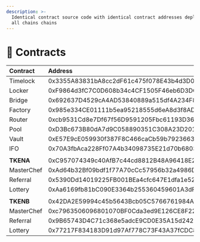 ```yaml
---
description: >-
  Identical contract source code with identical contract addresses deployed on
  all chains chains
---
```


# 📑 Contracts

| **Contract** | Address | BSC | Heco | Polygon | Fantom |
| :--- | :--- | :---: | :---: | :---: | :---: |
| Timelock | 0x3355A83831bA8cc2dF61c475f078E43b4d3D0E4e | [view](https://testnet.bscscan.com/address/0x3355A83831bA8cc2dF61c475f078E43b4d3D0E4e#code) | [view](https://testnet.hecoinfo.com/address/0x3355A83831bA8cc2dF61c475f078E43b4d3D0E4e#code) | [view](https://mumbai.polygonscan.com/address/0x3355A83831bA8cc2dF61c475f078E43b4d3D0E4e#code) | [view](https://testnet.ftmscan.com/address/0x3355A83831bA8cc2dF61c475f078E43b4d3D0E4e#code) |
| Locker | 0xF9864d3fC7C0D608b34c4CF1505F46eb6D3DC66b | [view](https://testnet.bscscan.com/address/0xF9864d3fC7C0D608b34c4CF1505F46eb6D3DC66b#code) | [view](https://testnet.hecoinfo.com/address/0xF9864d3fC7C0D608b34c4CF1505F46eb6D3DC66b#code) | [view](https://mumbai.polygonscan.com/address/0xF9864d3fC7C0D608b34c4CF1505F46eb6D3DC66b#code) | [view](https://testnet.ftmscan.com/address/0xF9864d3fC7C0D608b34c4CF1505F46eb6D3DC66b#code) |
| Bridge | 0x692637D4529cA4AD53840889a515df4A234F8a4a | [view](https://testnet.bscscan.com/address/0x692637D4529cA4AD53840889a515df4A234F8a4a#code) | [view](https://testnet.hecoinfo.com/address/0x692637D4529cA4AD53840889a515df4A234F8a4a#code) | [view](https://mumbai.polygonscan.com/address/0x692637D4529cA4AD53840889a515df4A234F8a4a#code) | [view](https://testnet.ftmscan.com/address/0x692637D4529cA4AD53840889a515df4A234F8a4a#code) |
| Factory | 0x985e334CE01111b5ea95218555d6eA8d3f8AD80F | [view](https://testnet.bscscan.com/address/0x985e334CE01111b5ea95218555d6eA8d3f8AD80F#code) | [view](https://testnet.hecoinfo.com/address/0x985e334CE01111b5ea95218555d6eA8d3f8AD80F#code) | [view](https://mumbai.polygonscan.com/address/0x985e334CE01111b5ea95218555d6eA8d3f8AD80F#code) | [view](https://testnet.ftmscan.com/address/0x985e334CE01111b5ea95218555d6eA8d3f8AD80F#code) |
| Router | 0xcb9531Cd8e7Df67f56D9591205Fbc61193D367C5 | [view](https://testnet.bscscan.com/address/0xcb9531Cd8e7Df67f56D9591205Fbc61193D367C5#code) | [view](https://testnet.hecoinfo.com/address/0xcb9531Cd8e7Df67f56D9591205Fbc61193D367C5#code) | [view](https://mumbai.polygonscan.com/address/0xcb9531Cd8e7Df67f56D9591205Fbc61193D367C5#code) | [view](https://testnet.ftmscan.com/address/0xcb9531Cd8e7Df67f56D9591205Fbc61193D367C5#code) |
| Pool | 0xD3Bc673B80dA7d9C058890351C308A23D2014cBD | [view](https://testnet.bscscan.com/address/0xD3Bc673B80dA7d9C058890351C308A23D2014cBD#code) | [view](https://testnet.hecoinfo.com/address/0xD3Bc673B80dA7d9C058890351C308A23D2014cBD#code) | [view](https://mumbai.polygonscan.com/address/0xD3Bc673B80dA7d9C058890351C308A23D2014cBD#code) | [view](https://testnet.ftmscan.com/address/0xD3Bc673B80dA7d9C058890351C308A23D2014cBD#code) |
| Vault | 0xE57E9cE059930f387F8C466caCb59b792366372A | [view](https://testnet.bscscan.com/address/0xE57E9cE059930f387F8C466caCb59b792366372A#code) | [view](https://testnet.hecoinfo.com/address/0xE57E9cE059930f387F8C466caCb59b792366372A#code) | [view](https://mumbai.polygonscan.com/address/0xE57E9cE059930f387F8C466caCb59b792366372A#code) | [view](https://testnet.ftmscan.com/address/0xE57E9cE059930f387F8C466caCb59b792366372A#code) |
| IFO | 0x70A3fbAca228Ff07A4b34098735E21d70b680339 | [view](https://testnet.bscscan.com/address/0x70A3fbAca228Ff07A4b34098735E21d70b680339#code) | [view](https://testnet.hecoinfo.com/address/0x70A3fbAca228Ff07A4b34098735E21d70b680339#code) | [view](https://mumbai.polygonscan.com/address/0x70A3fbAca228Ff07A4b34098735E21d70b680339#code) | [view](https://testnet.ftmscan.com/address/0x70A3fbAca228Ff07A4b34098735E21d70b680339#code) |
|  |  |  |  |  |  |
| **TKENA** | 0xC957074349c40AfB7c44cd8812B48A96418E2Ec5 | [view](https://testnet.bscscan.com/address/0xC957074349c40AfB7c44cd8812B48A96418E2Ec5#code) | [view](https://testnet.hecoinfo.com/address/0xC957074349c40AfB7c44cd8812B48A96418E2Ec5#code) | [view](https://mumbai.polygonscan.com/address/0xC957074349c40AfB7c44cd8812B48A96418E2Ec5#code) | [view](https://testnet.ftmscan.com/address/0xC957074349c40AfB7c44cd8812B48A96418E2Ec5#code) |
| MasterChef | 0xAd64b32Bf09bdf1f77A70cCc57956b32a4986D7E | [view](https://testnet.bscscan.com/address/0xAd64b32Bf09bdf1f77A70cCc57956b32a4986D7E#code) | [view](https://testnet.hecoinfo.com/address/0xAd64b32Bf09bdf1f77A70cCc57956b32a4986D7E#code) | [view](https://mumbai.polygonscan.com/address/0xAd64b32Bf09bdf1f77A70cCc57956b32a4986D7E#code) | [view](https://testnet.ftmscan.com/address/0xAd64b32Bf09bdf1f77A70cCc57956b32a4986D7E#code) |
| Referral | 0x5390Dd14019225FB001BEa4cfc647E1dfa1e5251 | [view](https://testnet.bscscan.com/address/0x5390Dd14019225FB001BEa4cfc647E1dfa1e5251#code) | [view](https://testnet.hecoinfo.com/address/0x5390Dd14019225FB001BEa4cfc647E1dfa1e5251#code) | [view](https://mumbai.polygonscan.com/address/0x5390Dd14019225FB001BEa4cfc647E1dfa1e5251#code) | [view](https://testnet.ftmscan.com/address/0x5390Dd14019225FB001BEa4cfc647E1dfa1e5251#code) |
| Lottery | 0xAa6169fb81bC090E3364b255360459601A3dF7B3 | [view](https://testnet.bscscan.com/address/0xAa6169fb81bC090E3364b255360459601A3dF7B3#code) | [view](https://testnet.hecoinfo.com/address/0xAa6169fb81bC090E3364b255360459601A3dF7B3#code) | [view](https://mumbai.polygonscan.com/address/0xAa6169fb81bC090E3364b255360459601A3dF7B3#code) | [view](https://testnet.ftmscan.com/address/0xAa6169fb81bC090E3364b255360459601A3dF7B3#code) |
|  |  |  |  |  |  |
| **TKENB** | 0x42DA2E59994c45b5643Bcb05C5766761984A3D39 | [view](https://testnet.bscscan.com/address/0x42DA2E59994c45b5643Bcb05C5766761984A3D39#code) | [view](https://testnet.hecoinfo.com/address/0x42DA2E59994c45b5643Bcb05C5766761984A3D39#code) | [view](https://mumbai.polygonscan.com/address/0x42DA2E59994c45b5643Bcb05C5766761984A3D39#code) | [view](https://testnet.ftmscan.com/address/0x42DA2E59994c45b5643Bcb05C5766761984A3D39#code) |
| MasterChef | 0xc7963506096801070BF0Cda3ed9E126CE8F228fE | [view](https://testnet.bscscan.com/address/0xc7963506096801070BF0Cda3ed9E126CE8F228fE#code) | [view](https://testnet.hecoinfo.com/address/0xc7963506096801070BF0Cda3ed9E126CE8F228fE#code) | [view](https://mumbai.polygonscan.com/address/0xc7963506096801070BF0Cda3ed9E126CE8F228fE#code) | [view](https://testnet.ftmscan.com/address/0xc7963506096801070BF0Cda3ed9E126CE8F228fE#code) |
| Referral | 0x9B65743D4C71c368e5adcE9CD0E35A15d2428dC7 | [view](https://testnet.bscscan.com/address/0x9B65743D4C71c368e5adcE9CD0E35A15d2428dC7#code) | [view](https://testnet.hecoinfo.com/address/0x9B65743D4C71c368e5adcE9CD0E35A15d2428dC7#code) | [view](https://mumbai.polygonscan.com/address/0x9B65743D4C71c368e5adcE9CD0E35A15d2428dC7#code) | [view](https://testnet.ftmscan.com/address/0x9B65743D4C71c368e5adcE9CD0E35A15d2428dC7#code) |
| Lottery | 0x77217F834183D91d97Af778C73F43A37fCDC8e36 | [view](https://testnet.bscscan.com/address/0x77217F834183D91d97Af778C73F43A37fCDC8e36#code) | [view](https://testnet.hecoinfo.com/address/0x77217F834183D91d97Af778C73F43A37fCDC8e36#code) | [view](https://mumbai.polygonscan.com/address/0x77217F834183D91d97Af778C73F43A37fCDC8e36#code) | [view](https://testnet.ftmscan.com/address/0x77217F834183D91d97Af778C73F43A37fCDC8e36#code) |

